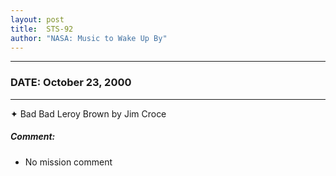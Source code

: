 ```yaml
---
layout: post
title:  STS-92
author: "NASA: Music to Wake Up By"
---
```


----
### DATE: October 23, 2000
----
✦ Bad Bad Leroy Brown by Jim Croce

##### Comment:
* No mission comment
